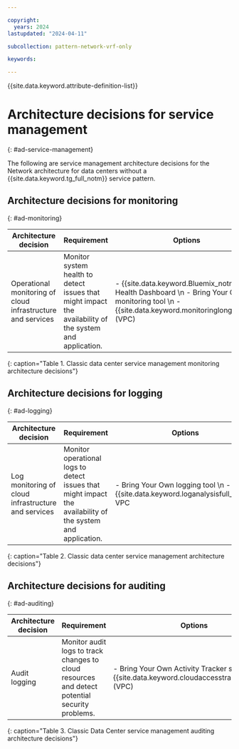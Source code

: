 ```yaml
---

copyright:
  years: 2024
lastupdated: "2024-04-11"

subcollection: pattern-network-vrf-only

keywords:

---
```


{{site.data.keyword.attribute-definition-list}}

# Architecture decisions for service management
{: #ad-service-management}

The following are service management architecture decisions for the Network architecture for data centers without a {{site.data.keyword.tg_full_notm}} service pattern.

## Architecture decisions for monitoring
{: #ad-monitoring}

| Architecture decision                                   | Requirement                                                                                          | Options                                                                                          | Decision              | Rationale                                                                                                                                                                        |
|-------------------------------------------------------------|----------------------------------------------------------------------------------------------------------|------------------------------------------------------------------------------------------------------|---------------------------|--------------------------------------------------------------------------------------------------------------------------------------------------------------------------------------|
| Operational monitoring of cloud infrastructure and services | Monitor system health to detect issues that might impact the availability of the system and application. | - {{site.data.keyword.Bluemix_notm}} Health Dashboard  \n - Bring Your Own monitoring tool  \n - {{site.data.keyword.monitoringlong_notm}} (VPC) | {{site.data.keyword.Bluemix_notm}} Heath Dashboard | - {{site.data.keyword.Bluemix_notm}} Heath Dashboard reports the health and vitality of cloud infrastructure and services. \n \n When VPC is available, the preferred approach is {{site.data.keyword.monitoringlong_notm}}. |
{: caption="Table 1. Classic data center service management monitoring architecture decisions"}

## Architecture decisions for logging
{: #ad-logging}

| Architecture decision                           | Requirement                                                                                             | Options                                                | Decision     | Rationale                                                                                                                                                               |
|-----------------------------------------------------|-------------------------------------------------------------------------------------------------------------|------------------------------------------------------------|------------------|-----------------------------------------------------------------------------------------------------------------------------------------------------------------------------|
| Log monitoring of cloud infrastructure and services | Monitor operational logs to detect issues that might impact the availability of the system and application. | - Bring Your Own logging tool  \n - {{site.data.keyword.loganalysisfull_notm}} VPC | Bring Your Own logging tool | - Bring Your Own logging tool allows for the most flexibility in meeting log monitoring requirements. \n - When VPC is available, the preferred approach is {{site.data.keyword.loganalysisfull_notm}}. |
{: caption="Table 2. Classic data center service management architecture decisions"}

## Architecture decisions for auditing
{: #ad-auditing}

| Architecture decision | Requirement                                                                                | Options                                                                | Decision            | Rationale                                                                                                                                                                                              |
|---------------------------|------------------------------------------------------------------------------------------------|----------------------------------------------------------------------------|-------------------------|------------------------------------------------------------------------------------------------------------------------------------------------------------------------------------------------------------|
| Audit logging             | Monitor audit logs to track changes to cloud resources and detect potential security problems. | - Bring Your Own Activity Tracker software  \n - {{site.data.keyword.cloudaccesstraillong_notm}} (VPC) | Bring Your Own Activity Tracker software | - Bring Your Own Activity Tracker allows for the most flexibility in meeting activity tracking and auditing requirements. \n - When VPC is available, the preferred approach is {{site.data.keyword.cloudaccesstraillong_notm}} |
{: caption="Table 3. Classic Data Center service management auditing architecture decisions"}
